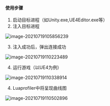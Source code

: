 #### 使用步骤

1. 启动目标进程（如Unity.exe,UE4Editor.exe等）
2. 注入目标进程

![image-20210719105856239](https://git.woa.com/triodehe/luaprofiler/blob/master/Image/image-20210719105856239.png)

3. 注入成功后，弹出连接成功

![image-20210719110223489](https://git.woa.com/triodehe/luaprofiler/blob/master/Image/image-20210719110223489.png)

4. 运行游戏（以UE4为例）

![image-20210719110338914](https://git.woa.com/triodehe/luaprofiler/blob/master/Image/image-20210719110338914.png)

4. Luaprofiler中将呈现曲线图

![image-20210719110502896](https://git.woa.com/triodehe/luaprofiler/blob/master/Image/image-20210719110502896.png)